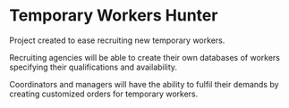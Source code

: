 # Temporary Workers Hunter  

Project created to ease recruiting new temporary workers.

Recruiting agencies will be able to create their own databases of workers specifying their qualifications and availability.

Coordinators and managers will have the ability to fulfil their demands by creating customized orders for temporary workers.
